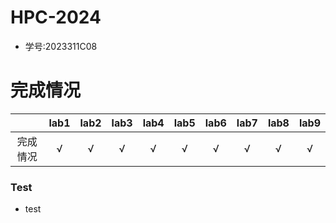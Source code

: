 # HPC-2024
- 学号:2023311C08

# 完成情况
|  |lab1|lab2|lab3|lab4|lab5|lab6|lab7|lab8|lab9|
|:--:|:--:|:--:|:--:|:--:|:--:|:--:|:--:|:--:|:--:|
|完成情况|√|√|√|√|√|√|√|√|√|

 
 







### Test
- test






 